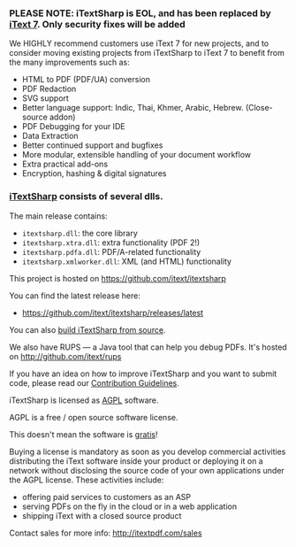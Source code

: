 ### **PLEASE NOTE: iTextSharp is EOL, and has been replaced by [iText 7][itext7]. Only security fixes will be added**
 
We HIGHLY recommend customers use iText 7 for new projects, and to consider moving existing projects from iTextSharp to iText 7 to benefit from the many improvements such as:
 
- HTML to PDF (PDF/UA) conversion
- PDF Redaction
- SVG support
- Better language support: Indic, Thai, Khmer, Arabic, Hebrew. (Close-source addon)
- PDF Debugging for your IDE
- Data Extraction
- Better continued support and bugfixes
- More modular, extensible handling of your document workflow
- Extra practical add-ons
- Encryption, hashing & digital signatures


### [iTextSharp][itext] consists of several dlls.

The main release contains:
- ```itextsharp.dll```: the core library
- ```itextsharp.xtra.dll```: extra functionality (PDF 2!)
- ```itextsharp.pdfa.dll```: PDF/A-related functionality
- ```itextsharp.xmlworker.dll```: XML (and HTML) functionality

This project is hosted on https://github.com/itext/itextsharp

You can find the latest release here:
- https://github.com/itext/itextsharp/releases/latest

You can also [build iTextSharp from source][building].

We also have RUPS — a Java tool that can help you debug PDFs. It's hosted on http://github.com/itext/rups

If you have an idea on how to improve iTextSharp and you want to submit code,
please read our [Contribution Guidelines][contributing].

iTextSharp is licensed as [AGPL][agpl] software.

AGPL is a free / open source software license.

This doesn't mean the software is [gratis][gratis]!

Buying a license is mandatory as soon as you develop commercial activities
distributing the iText software inside your product or deploying it on a network
without disclosing the source code of your own applications under the AGPL license.
These activities include:
- offering paid services to customers as an ASP
- serving PDFs on the fly in the cloud or in a web application
- shipping iText with a closed source product

Contact sales for more info: http://itextpdf.com/sales

[agpl]: LICENSE.md
[building]: BUILDING.md
[contributing]: CONTRIBUTING.md
[gratis]: https://en.wikipedia.org/wiki/Gratis_versus_libre
[itext]: http://itextpdf.com/
[itext7]: https://github.com/itext/itext7-dotnet